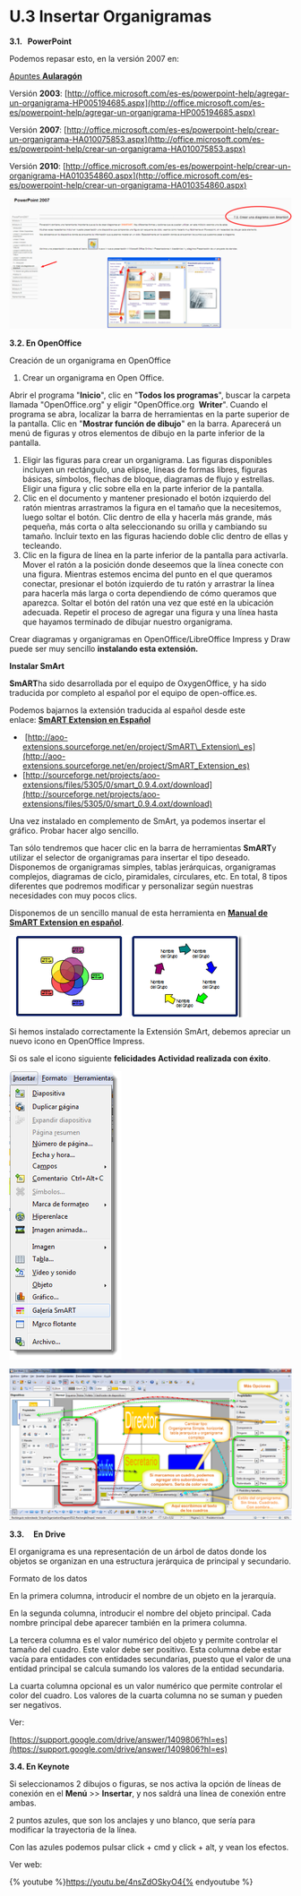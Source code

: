 # U.3 Insertar Organigramas

**3.1.   PowerPoint**

Podemos repasar esto, en la versión 2007 en:

[Apuntes **Aularagón**](http://aularagon.catedu.es/materialesaularagon2013/presentaciones/PowerPoint2007/72_crear_una_diagrama_con_smartart.html)

Versión **2003**: [http://office.microsoft.com/es-es/powerpoint-help/agregar-un-organigrama-HP005194685.aspx](http://office.microsoft.com/es-es/powerpoint-help/agregar-un-organigrama-HP005194685.aspx)

Versión **2007**: [http://office.microsoft.com/es-es/powerpoint-help/crear-un-organigrama-HA010075853.aspx](http://office.microsoft.com/es-es/powerpoint-help/crear-un-organigrama-HA010075853.aspx)

Versión **2010**: [http://office.microsoft.com/es-es/powerpoint-help/crear-un-organigrama-HA010354860.aspx](http://office.microsoft.com/es-es/powerpoint-help/crear-un-organigrama-HA010354860.aspx)


![Crear un organigrama](img/7.2._Crear_una_diagrama_con_SmartArt.png "Organigrama SmartArt")






**3.2. En OpenOffice**

Creación de un organigrama en OpenOffice

1.  Crear un organigrama en Open Office.

Abrir el programa "**Inicio**", clic en "**Todos los programas**", buscar la carpeta llamada "OpenOffice.org" y eligir "OpenOffice.org  **Writer**". Cuando el programa se abra, localizar la barra de herramientas en la parte superior de la pantalla. Clic en "**Mostrar función de dibujo**" en la barra. Aparecerá un menú de figuras y otros elementos de dibujo en la parte inferior de la pantalla.

1.  Eligir las figuras para crear un organigrama. Las figuras disponibles incluyen un rectángulo, una elipse, líneas de formas libres, figuras básicas, símbolos, flechas de bloque, diagramas de flujo y estrellas. Eligir una figura y clic sobre ella en la parte inferior de la pantalla.
2.  Clic en el documento y mantener presionado el botón izquierdo del ratón mientras arrastramos la figura en el tamaño que la necesitemos, luego soltar el botón. Clic dentro de ella y hacerla más grande, más pequeña, más corta o alta seleccionando su orilla y cambiando su tamaño. Incluir texto en las figuras haciendo doble clic dentro de ellas y tecleando.
3.  Clic en la figura de línea en la parte inferior de la pantalla para activarla. Mover el ratón a la posición donde deseemos que la línea conecte con una figura. Mientras estemos encima del punto en el que queramos conectar, presionar el botón izquierdo de tu ratón y arrastrar la línea para hacerla más larga o corta dependiendo de cómo queramos que aparezca. Soltar el botón del ratón una vez que esté en la ubicación adecuada. Repetir el proceso de agregar una figura y una línea hasta que hayamos terminado de dibujar nuestro organigrama.

Crear diagramas y organigramas en OpenOffice/LibreOffice Impress y Draw puede ser muy sencillo **instalando esta extensión.**

**Instalar SmArt**

**SmART**ha sido desarrollada por el equipo de OxygenOffice, y ha sido traducida por completo al español por el equipo de open-office.es.

Podemos bajarnos la extensión traducida al español desde este enlace: **[SmART Extension en Español](http://aoo-extensions.sourceforge.net/en/project/SmART_Extension_es "Extensión SmART en español para OpenOffice y LibreOffice")**

*    [http://aoo-extensions.sourceforge.net/en/project/SmART\_Extension\_es](http://aoo-extensions.sourceforge.net/en/project/SmART_Extension_es)
*   [http://sourceforge.net/projects/aoo-extensions/files/5305/0/smart_0.9.4.oxt/download](http://sourceforge.net/projects/aoo-extensions/files/5305/0/smart_0.9.4.oxt/download)

Una vez instalado en complemento de SmArt, ya podemos insertar el gráfico. Probar hacer algo sencillo.

Tan sólo tendremos que hacer clic en la barra de herramientas **SmART**y utilizar el selector de organigramas para insertar el tipo deseado. Disponemos de organigramas simples, tablas jerárquicas, organigramas complejos, diagramas de ciclo, piramidales, circulares, etc. En total, 8 tipos diferentes que podremos modificar y personalizar según nuestras necesidades con muy pocos clics.

Disponemos de un sencillo manual de esta herramienta en [**Manual de SmART Extension en español**](http://wiki.open-office.es/index.php?title=SmART_Extension_Crear_diagramas_y_organigramas_en_OpenOffice_y_LibreOffice "Manual Extensión SmART en español").


![Organigramas OpenOffice Impress](img/organigramaopenoffice.png "SmArt")






Si hemos instalado correctamente la Extensión SmArt, debemos apreciar un nuevo icono en OpenOffice Impress.

Si os sale el icono siguiente **felicidades Actividad realizada con éxito**.


![](img/insertarsmartopenoffice.png)



![OpenOfice Impress](img/organigramaenopenoffice.png "Organigrama Impress")






**3.3.     En Drive**

El organigrama es una representación de un árbol de datos donde los objetos se organizan en una estructura jerárquica de principal y secundario.

Formato de los datos

En la primera columna, introducir el nombre de un objeto en la jerarquía.

En la segunda columna, introducir el nombre del objeto principal. Cada nombre principal debe aparecer también en la primera columna.

La tercera columna es el valor numérico del objeto y permite controlar el tamaño del cuadro. Este valor debe ser positivo. Esta columna debe estar vacía para entidades con entidades secundarias, puesto que el valor de una entidad principal se calcula sumando los valores de la entidad secundaria.

La cuarta columna opcional es un valor numérico que permite controlar el color del cuadro. Los valores de la cuarta columna no se suman y pueden ser negativos.

Ver:

[https://support.google.com/drive/answer/1409806?hl=es](https://support.google.com/drive/answer/1409806?hl=es)

**3.4. En Keynote**

Si seleccionamos 2 dibujos o figuras, se nos activa la opción de líneas de conexión en el **Menú** >\> **Insertar**, y nos saldrá una línea de conexión entre ambas.  
  
2 puntos azules, que son los anclajes y uno blanco, que sería para modificar la trayectoria de la línea.

Con las azules podemos pulsar click + cmd y click + alt, y vean los efectos.

Ver web: 

{% youtube %}https://youtu.be/4nsZdOSkyO4{% endyoutube %}

